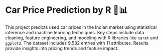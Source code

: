 # Car Price Prediction by R 🚗📊  

This project predicts used car prices in the Indian market using statistical inference and machine learning techniques. Key steps include data cleaning, feature engineering, and modeling with R libraries like `caret` and `ggplot2`. The dataset includes 9,582 entries with 11 attributes. Results provide insights into pricing trends and feature impact.
